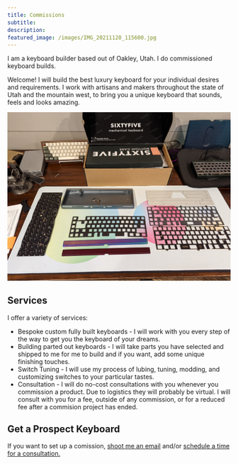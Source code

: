 ```yaml
---
title: Commissions
subtitle: 
description: 
featured_image: /images/IMG_20211120_115600.jpg
---
```


I am a keyboard builder based out of Oakley, Utah. I do commissioned keyboard builds. 


Welcome! I will build the best luxury keyboard for your individual desires and requirements. I work with artisans and makers throughout the state of Utah and the mountain west, to bring you a unique keyboard that sounds, feels and looks amazing. 

![](/images/PXL_20220315_010549301.jpg)

## Services

I offer a variety of services:

* Bespoke custom fully built keyboards - I will work with you every step of the way to get you the keyboard of your dreams. 
* Building parted out keyboards - I will take parts you have selected and shipped to me for me to build and if you want, add some unique finishing touches. 
* Switch Tuning - I will use my process of lubing, tuning, modding, and customizing switches to your particular tastes.
* Consultation - I will do no-cost consultations with you whenever you commission a product. Due to logistics they will probably be virtual. I will consult with you for a fee, outside of any commission, or for a reduced fee after a commision project has ended. 


## Get a Prospect Keyboard

If you want to set up a comission, <a href="mailto:prospectkeys@gmail.com">shoot me an email</a> and/or <a href="https://doodle.com/bp/benjaminshapiro/prospect-keys-keyboard-consultations"> schedule a time for a consultation. </a> 



